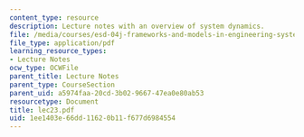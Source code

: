 ```yaml
---
content_type: resource
description: Lecture notes with an overview of system dynamics.
file: /media/courses/esd-04j-frameworks-and-models-in-engineering-systems-engineering-system-design-spring-2007/1ee1403e66dd11620b11f677d6984554_lec23.pdf
file_type: application/pdf
learning_resource_types:
- Lecture Notes
ocw_type: OCWFile
parent_title: Lecture Notes
parent_type: CourseSection
parent_uid: a5974faa-20cd-3b02-9667-47ea0e80ab53
resourcetype: Document
title: lec23.pdf
uid: 1ee1403e-66dd-1162-0b11-f677d6984554
---
```

